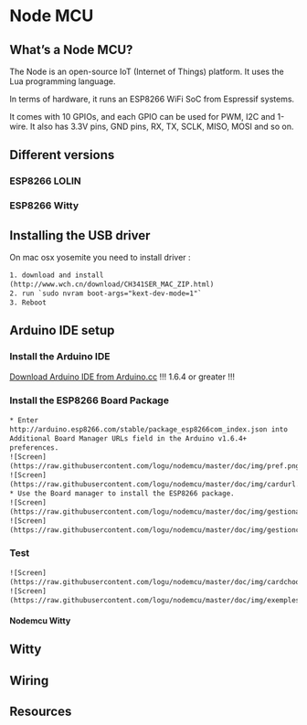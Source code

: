 # Node MCU

## What’s a Node MCU?

The Node is an open-source IoT (Internet of Things) platform. It uses the Lua programming language.

In terms of hardware, it runs an ESP8266 WiFi SoC from Espressif systems. 

It comes with 10 GPIOs, and each GPIO can be used for PWM, I2C and 1-wire. It also has 3.3V pins, GND pins, RX, TX, SCLK, MISO, MOSI and so on.

## Different versions

### ESP8266 LOLIN

### ESP8266 Witty

## Installing the USB driver
On mac osx yosemite you need to install driver : 

	1. download and install (http://www.wch.cn/download/CH341SER_MAC_ZIP.html)
	2. run `sudo nvram boot-args="kext-dev-mode=1"`
	3. Reboot

## Arduino IDE setup 

### Install the Arduino IDE
[Download Arduino IDE from Arduino.cc](http://www.arduino.cc/en/Main/Software) !!! 1.6.4 or greater !!!

### Install the ESP8266 Board Package
	* Enter http://arduino.esp8266.com/stable/package_esp8266com_index.json into Additional Board Manager URLs field in the Arduino v1.6.4+ preferences.
	![Screen](https://raw.githubusercontent.com/logu/nodemcu/master/doc/img/pref.png)
	![Screen](https://raw.githubusercontent.com/logu/nodemcu/master/doc/img/cardurl.png)
	* Use the Board manager to install the ESP8266 package.
	![Screen](https://raw.githubusercontent.com/logu/nodemcu/master/doc/img/gestionaire.png)
	![Screen](https://raw.githubusercontent.com/logu/nodemcu/master/doc/img/gestioncatre.png)
### Test 
	![Screen](https://raw.githubusercontent.com/logu/nodemcu/master/doc/img/cardchoose.png)
	![Screen](https://raw.githubusercontent.com/logu/nodemcu/master/doc/img/exemples.png)

#### Nodemcu Witty

## Witty 

## Wiring 

## Resources